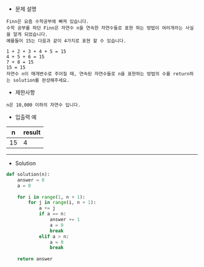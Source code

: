 - 문제 설명

```
Finn은 요즘 수학공부에 빠져 있습니다.
수학 공부를 하던 Finn은 자연수 n을 연속한 자연수들로 표현 하는 방법이 여러개라는 사실을 알게 되었습니다.
예를들어 15는 다음과 같이 4가지로 표현 할 수 있습니다.

1 + 2 + 3 + 4 + 5 = 15
4 + 5 + 6 = 15
7 + 8 = 15
15 = 15
자연수 n이 매개변수로 주어질 때, 연속된 자연수들로 n을 표현하는 방법의 수를 return하는 solution를 완성해주세요.
```

- 제한사항

```
n은 10,000 이하의 자연수 입니다.
```

- 입출력 예

| n |	result |
| --- | --- |
| 15 |	4 |

---

- Solution

```py
def solution(n):
    answer = 0
    a = 0
    
    for i in range(1, n + 1):
        for j in range(i, n + 1):
            a += j
            if a == n:
                answer += 1
                a = 0
                break
            elif a > n:
                a = 0
                break
    
    return answer
```
